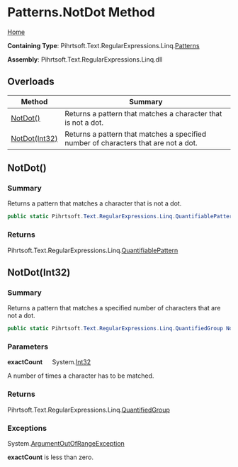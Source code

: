 # Patterns\.NotDot Method

[Home](../../../../../../README.md)

**Containing Type**: Pihrtsoft\.Text\.RegularExpressions\.Linq\.[Patterns](../README.md)

**Assembly**: Pihrtsoft\.Text\.RegularExpressions\.Linq\.dll

## Overloads

| Method | Summary |
| ------ | ------- |
| [NotDot()](#Pihrtsoft_Text_RegularExpressions_Linq_Patterns_NotDot) | Returns a pattern that matches a character that is not a dot\. |
| [NotDot(Int32)](#Pihrtsoft_Text_RegularExpressions_Linq_Patterns_NotDot_System_Int32_) | Returns a pattern that matches a specified number of characters that are not a dot\. |

## NotDot\(\) <a name="Pihrtsoft_Text_RegularExpressions_Linq_Patterns_NotDot"></a>

### Summary

Returns a pattern that matches a character that is not a dot\.

```csharp
public static Pihrtsoft.Text.RegularExpressions.Linq.QuantifiablePattern NotDot()
```

### Returns

Pihrtsoft\.Text\.RegularExpressions\.Linq\.[QuantifiablePattern](../../QuantifiablePattern/README.md)

## NotDot\(Int32\) <a name="Pihrtsoft_Text_RegularExpressions_Linq_Patterns_NotDot_System_Int32_"></a>

### Summary

Returns a pattern that matches a specified number of characters that are not a dot\.

```csharp
public static Pihrtsoft.Text.RegularExpressions.Linq.QuantifiedGroup NotDot(int exactCount)
```

### Parameters

**exactCount** &emsp; System\.[Int32](https://docs.microsoft.com/en-us/dotnet/api/system.int32)

A number of times a character has to be matched\.

### Returns

Pihrtsoft\.Text\.RegularExpressions\.Linq\.[QuantifiedGroup](../../QuantifiedGroup/README.md)

### Exceptions

System\.[ArgumentOutOfRangeException](https://docs.microsoft.com/en-us/dotnet/api/system.argumentoutofrangeexception)

**exactCount** is less than zero\.

